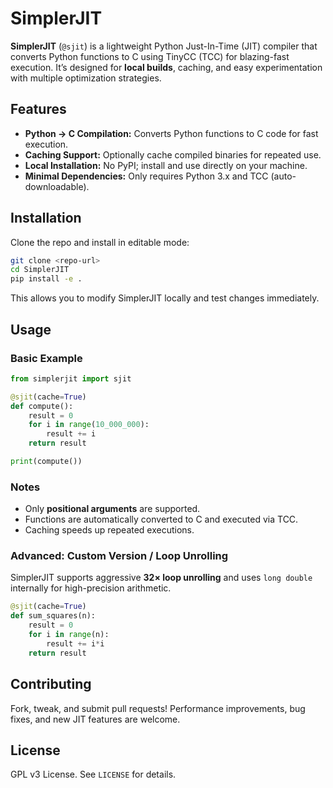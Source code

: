 # SimplerJIT

**SimplerJIT** (`@sjit`) is a lightweight Python Just-In-Time (JIT) compiler that converts Python functions to C using TinyCC (TCC) for blazing-fast execution. It’s designed for **local builds**, caching, and easy experimentation with multiple optimization strategies.

## Features

* **Python → C Compilation:** Converts Python functions to C code for fast execution.
* **Caching Support:** Optionally cache compiled binaries for repeated use.
* **Local Installation:** No PyPI; install and use directly on your machine.
* **Minimal Dependencies:** Only requires Python 3.x and TCC (auto-downloadable).

## Installation

Clone the repo and install in editable mode:

```bash
git clone <repo-url>
cd SimplerJIT
pip install -e .
```

This allows you to modify SimplerJIT locally and test changes immediately.

## Usage

### Basic Example

```python
from simplerjit import sjit

@sjit(cache=True)
def compute():
    result = 0
    for i in range(10_000_000):
        result += i
    return result

print(compute())
```

### Notes

* Only **positional arguments** are supported.
* Functions are automatically converted to C and executed via TCC.
* Caching speeds up repeated executions.

### Advanced: Custom Version / Loop Unrolling

SimplerJIT supports aggressive **32× loop unrolling** and uses `long double` internally for high-precision arithmetic.

```python
@sjit(cache=True)
def sum_squares(n):
    result = 0
    for i in range(n):
        result += i*i
    return result
```

## Contributing

Fork, tweak, and submit pull requests! Performance improvements, bug fixes, and new JIT features are welcome.

## License

GPL v3 License. See `LICENSE` for details.
